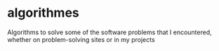 # algorithmes
Algorithms to solve some of the software problems that I encountered, whether on problem-solving sites or in my projects
